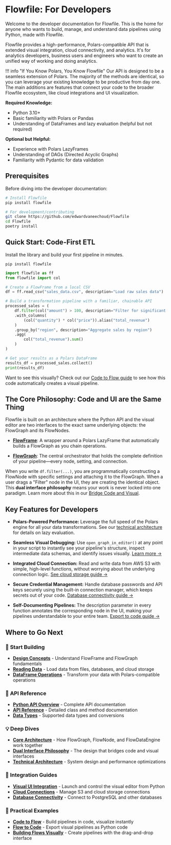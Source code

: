 # **Flowfile: For Developers**

Welcome to the developer documentation for Flowfile. This is the home for anyone who wants to build, manage, and understand data pipelines using Python, made with Flowfile.

Flowfile provides a high-performance, Polars-compatible API that is extended visual integration, cloud connectivity, and analytics.
It's for analytics developers, business users and engineers who want to create an unified way of working and doing analytics.

!!! info "If You Know Polars, You Know Flowfile" 
    Our API is designed to be a seamless extension of Polars. The majority of the methods are identical, so you can leverage your existing knowledge to be productive from day one. The main additions are features that connect your code to the broader Flowfile ecosystem, like cloud integrations and UI visualization.

**Required Knowledge:**

- Python 3.10+
- Basic familiarity with Polars or Pandas
- Understanding of DataFrames and lazy evaluation (helpful but not required)

**Optional but Helpful:**

- Experience with Polars LazyFrames
- Understanding of DAGs (Directed Acyclic Graphs)
- Familiarity with Pydantic for data validation

## Prerequisites

Before diving into the developer documentation:

```bash
# Install Flowfile
pip install flowfile

# For development/contributing
git clone https://github.com/edwardvaneechoud/Flowfile
cd Flowfile
poetry install
```

## **Quick Start: Code-First ETL**

Install the library and build your first pipeline in minutes.

```pip install flowfile```

```python
import flowfile as ff
from flowfile import col

# Create a FlowFrame from a local CSV
df = ff.read_csv("sales_data.csv", description="Load raw sales data")

# Build a transformation pipeline with a familiar, chainable API
processed_sales = (
    df.filter(col("amount") > 100, description="Filter for significant sales")
    .with_columns(
        (col("quantity") * col("price")).alias("total_revenue")
    )
    .group_by("region", description="Aggregate sales by region")
    .agg(
        col("total_revenue").sum()
    )
)

# Get your results as a Polars DataFrame
results_df = processed_sales.collect()
print(results_df)
```

Want to see this visually? Check out our [Code to Flow guide](../guides/flowfile_frame_api.md) to see how this code automatically creates a visual pipeline.

## **The Core Philosophy: Code and UI are the Same Thing**

Flowfile is built on an architecture where the Python API and the visual editor are two interfaces to the exact same underlying objects: the FlowGraph and its FlowNodes.

- **[FlowFrame](python-api/index.md)**: A wrapper around a Polars LazyFrame that automatically builds a FlowGraph as you chain operations.

- **[FlowGraph](core/python-api-reference.md#flowfile_core.flowfile.flow_graph.FlowGraph)**: The central orchestrator that holds the complete definition of your pipeline—every node, setting, and connection.

When you write `df.filter(...)`, you are programmatically constructing a FlowNode with specific settings and attaching it to the FlowGraph. When a user drags a "Filter" node in the UI, they are creating the identical object. This **dual interface philosophy** means your work is never locked into one paradigm. Learn more about this in our [Bridge Code and Visual](flowfile-for-developers.md).


## **Key Features for Developers**

- **Polars-Powered Performance:** Leverage the full speed of the Polars engine for all your data transformations. See our [technical architecture](../guides/technical_architecture.md) for details on lazy evaluation.

- **Seamless Visual Debugging:** Use `open_graph_in_editor()` at any point in your script to instantly see your pipeline's structure, inspect intermediate data schemas, and identify issues visually. [Learn more →](python-api/visual-ui.md)

- **Integrated Cloud Connection:** Read and write data from AWS S3 with simple, high-level functions, without worrying about the underlying connection logic. [See cloud storage guide →](python-api/cloud-connections.md)

- **Secure Credential Management:** Handle database passwords and API keys securely using the built-in connection manager, which keeps secrets out of your code. [Database connectivity guide →](../guides/database_connectivity.md)

- **Self-Documenting Pipelines:** The description parameter in every function annotates the corresponding node in the UI, making your pipelines understandable to your entire team. [Export to code guide →](../guides/code_generator.md)


## **Where to Go Next**

### 🚀 **Start Building**
- **[Design Concepts](python-api/design-concepts.md)** - Understand FlowFrame and FlowGraph fundamentals
- **[Reading Data](python-api/reading-data.md)** - Load data from files, databases, and cloud storage
- **[DataFrame Operations](python-api/flowframe-operations.md)** - Transform your data with Polars-compatible operations

### 📖 **API Reference**
- **[Python API Overview](python-api/index.md)** - Complete API documentation
- **[API Reference](core/python-api-reference.md)** - Detailed class and method documentation
- **[Data Types](python-api/data-types.md)** - Supported data types and conversions

### 💡 **Deep Dives**
- **[Core Architecture](core/flowfile-core.md)** - How FlowGraph, FlowNode, and FlowDataEngine work together
- **[Dual Interface Philosophy](flowfile-for-developers.md)** - The design that bridges code and visual interfaces
- **[Technical Architecture](../guides/technical_architecture.md)** - System design and performance optimizations

### 🔧 **Integration Guides**
- **[Visual UI Integration](python-api/visual-ui.md)** - Launch and control the visual editor from Python
- **[Cloud Connections](python-api/cloud-connections.md)** - Manage S3 and cloud storage connections
- **[Database Connectivity](../guides/database_connectivity.md)** - Connect to PostgreSQL and other databases

### 🎯 **Practical Examples**
- **[Code to Flow](../guides/flowfile_frame_api.md)** - Build pipelines in code, visualize instantly
- **[Flow to Code](../guides/code_generator.md)** - Export visual pipelines as Python code
- **[Building Flows Visually](../flows/building.md)** - Create pipelines with the drag-and-drop interface